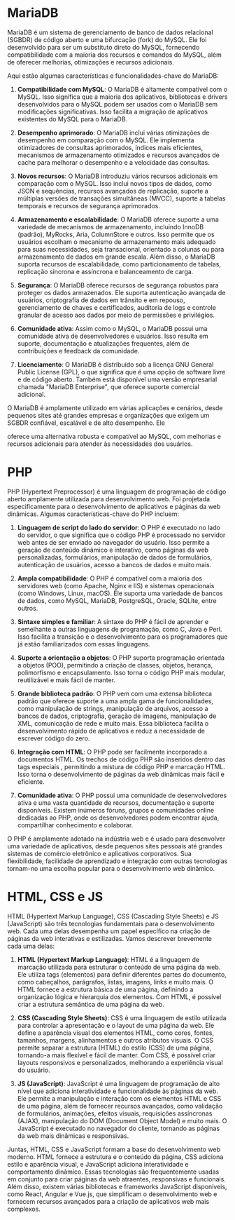 # MariaDB

MariaDB é um sistema de gerenciamento de banco de dados relacional (SGBDR) de código aberto e uma bifurcação (fork) do MySQL. Ele foi desenvolvido para ser um substituto direto do MySQL, fornecendo compatibilidade com a maioria dos recursos e comandos do MySQL, além de oferecer melhorias, otimizações e recursos adicionais.

Aqui estão algumas características e funcionalidades-chave do MariaDB:

1. **Compatibilidade com MySQL**: O MariaDB é altamente compatível com o MySQL. Isso significa que a maioria dos aplicativos, bibliotecas e drivers desenvolvidos para o MySQL podem ser usados com o MariaDB sem modificações significativas. Isso facilita a migração de aplicativos existentes do MySQL para o MariaDB.

2. **Desempenho aprimorado**: O MariaDB inclui várias otimizações de desempenho em comparação com o MySQL. Ele implementa otimizadores de consultas aprimorados, índices mais eficientes, mecanismos de armazenamento otimizados e recursos avançados de cache para melhorar o desempenho e a velocidade das consultas.

3. **Novos recursos**: O MariaDB introduziu vários recursos adicionais em comparação com o MySQL. Isso inclui novos tipos de dados, como JSON e sequências, recursos avançados de replicação, suporte a múltiplas versões de transações simultâneas (MVCC), suporte a tabelas temporais e recursos de segurança aprimorados.

4. **Armazenamento e escalabilidade**: O MariaDB oferece suporte a uma variedade de mecanismos de armazenamento, incluindo InnoDB (padrão), MyRocks, Aria, ColumnStore e outros. Isso permite que os usuários escolham o mecanismo de armazenamento mais adequado para suas necessidades, seja transacional, orientado a colunas ou para armazenamento de dados em grande escala. Além disso, o MariaDB suporta recursos de escalabilidade, como particionamento de tabelas, replicação síncrona e assíncrona e balanceamento de carga.

5. **Segurança**: O MariaDB oferece recursos de segurança robustos para proteger os dados armazenados. Ele suporta autenticação avançada de usuários, criptografia de dados em trânsito e em repouso, gerenciamento de chaves e certificados, auditoria de logs e controle granular de acesso aos dados por meio de permissões e privilégios.

6. **Comunidade ativa**: Assim como o MySQL, o MariaDB possui uma comunidade ativa de desenvolvedores e usuários. Isso resulta em suporte, documentação e atualizações frequentes, além de contribuições e feedback da comunidade.

7. **Licenciamento**: O MariaDB é distribuído sob a licença GNU General Public License (GPL), o que significa que é uma opção de software livre e de código aberto. Também está disponível uma versão empresarial chamada "MariaDB Enterprise", que oferece suporte comercial adicional.

O MariaDB é amplamente utilizado em várias aplicações e cenários, desde pequenos sites até grandes empresas e organizações que exigem um SGBDR confiável, escalável e de alto desempenho. Ele

 oferece uma alternativa robusta e compatível ao MySQL, com melhorias e recursos adicionais para atender às necessidades dos usuários.

 # PHP

 PHP (Hypertext Preprocessor) é uma linguagem de programação de código aberto amplamente utilizada para desenvolvimento web. Foi projetada especificamente para o desenvolvimento de aplicativos e páginas da web dinâmicas. Algumas características-chave do PHP incluem:

1. **Linguagem de script do lado do servidor**: O PHP é executado no lado do servidor, o que significa que o código PHP é processado no servidor web antes de ser enviado ao navegador do usuário. Isso permite a geração de conteúdo dinâmico e interativo, como páginas da web personalizadas, formulários, manipulação de dados de formulários, autenticação de usuários, acesso a bancos de dados e muito mais.

2. **Ampla compatibilidade**: O PHP é compatível com a maioria dos servidores web (como Apache, Nginx e IIS) e sistemas operacionais (como Windows, Linux, macOS). Ele suporta uma variedade de bancos de dados, como MySQL, MariaDB, PostgreSQL, Oracle, SQLite, entre outros.

3. **Sintaxe simples e familiar**: A sintaxe do PHP é fácil de aprender e semelhante a outras linguagens de programação, como C, Java e Perl. Isso facilita a transição e o desenvolvimento para os programadores que já estão familiarizados com essas linguagens.

4. **Suporte a orientação a objetos**: O PHP suporta programação orientada a objetos (POO), permitindo a criação de classes, objetos, herança, polimorfismo e encapsulamento. Isso torna o código PHP mais modular, reutilizável e mais fácil de manter.

5. **Grande biblioteca padrão**: O PHP vem com uma extensa biblioteca padrão que oferece suporte a uma ampla gama de funcionalidades, como manipulação de strings, manipulação de arquivos, acesso a bancos de dados, criptografia, geração de imagens, manipulação de XML, comunicação de rede e muito mais. Essa biblioteca facilita o desenvolvimento rápido de aplicativos e reduz a necessidade de escrever código do zero.

6. **Integração com HTML**: O PHP pode ser facilmente incorporado a documentos HTML. Os trechos de código PHP são inseridos dentro das tags especiais <?php e ?>, permitindo a mistura de código PHP e marcação HTML. Isso torna o desenvolvimento de páginas da web dinâmicas mais fácil e eficiente.

7. **Comunidade ativa**: O PHP possui uma comunidade de desenvolvedores ativa e uma vasta quantidade de recursos, documentação e suporte disponíveis. Existem inúmeros fóruns, grupos e comunidades online dedicadas ao PHP, onde os desenvolvedores podem encontrar ajuda, compartilhar conhecimento e colaborar.

O PHP é amplamente adotado na indústria web e é usado para desenvolver uma variedade de aplicativos, desde pequenos sites pessoais até grandes sistemas de comércio eletrônico e aplicativos corporativos. Sua flexibilidade, facilidade de aprendizado e integração com outras tecnologias tornam-no uma escolha popular para o desenvolvimento web dinâmico.

 # HTML, CSS e JS

 HTML (Hypertext Markup Language), CSS (Cascading Style Sheets) e JS (JavaScript) são três tecnologias fundamentais para o desenvolvimento web. Cada uma delas desempenha um papel específico na criação de páginas da web interativas e estilizadas. Vamos descrever brevemente cada uma delas:

1. **HTML (Hypertext Markup Language)**: HTML é a linguagem de marcação utilizada para estruturar o conteúdo de uma página da web. Ele utiliza tags (elementos) para definir diferentes partes do documento, como cabeçalhos, parágrafos, listas, imagens, links e muito mais. O HTML fornece a estrutura básica de uma página, definindo a organização lógica e hierarquia dos elementos. Com HTML, é possível criar a estrutura semântica de uma página da web.

2. **CSS (Cascading Style Sheets)**: CSS é uma linguagem de estilo utilizada para controlar a apresentação e o layout de uma página da web. Ele define a aparência visual dos elementos HTML, como cores, fontes, tamanhos, margens, alinhamentos e outros atributos visuais. O CSS permite separar a estrutura (HTML) do estilo (CSS) de uma página, tornando-a mais flexível e fácil de manter. Com CSS, é possível criar layouts responsivos e personalizados, melhorando a experiência visual do usuário.

3. **JS (JavaScript)**: JavaScript é uma linguagem de programação de alto nível que adiciona interatividade e funcionalidade às páginas da web. Ele permite a manipulação e interação com os elementos HTML e CSS de uma página, além de fornecer recursos avançados, como validação de formulários, animações, efeitos visuais, requisições assíncronas (AJAX), manipulação do DOM (Document Object Model) e muito mais. O JavaScript é executado no navegador do cliente, tornando as páginas da web mais dinâmicas e responsivas.

Juntas, HTML, CSS e JavaScript formam a base do desenvolvimento web moderno. HTML fornece a estrutura e o conteúdo da página, CSS adiciona estilo e aparência visual, e JavaScript adiciona interatividade e comportamento dinâmico. Essas tecnologias são frequentemente usadas em conjunto para criar páginas da web atraentes, responsivas e funcionais. Além disso, existem várias bibliotecas e frameworks JavaScript disponíveis, como React, Angular e Vue.js, que simplificam o desenvolvimento web e fornecem recursos avançados para a criação de aplicativos web mais complexos.

 
